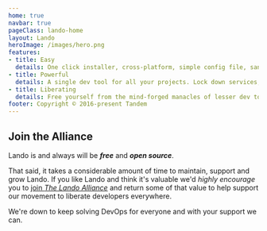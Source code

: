 ```yaml
---
home: true
navbar: true
pageClass: lando-home
layout: Lando
heroImage: /images/hero.png
features:
- title: Easy
  details: One click installer, cross-platform, simple config file, sane defaults and reduced complexity for power features
- title: Powerful
  details: A single dev tool for all your projects. Lock down services, tools, dependencies and automation on a per-repo basis
- title: Liberating
  details: Free yourself from the mind-forged manacles of lesser dev tools. Save time, headaches, frustration and do more real work
footer: Copyright © 2016-present Tandem
---
```


## Join the Alliance

Lando is and always will be _**free**_ and _**open source**_.

That said, it takes a considerable amount of time to maintain, support and grow Lando. If you like Lando and think it's valuable we'd _highly encourage_ you to [join _The Lando Alliance_](/memberships/) and return some of that value to help support our movement to liberate developers everywhere.

We're down to keep solving DevOps for everyone and with your support we can.
